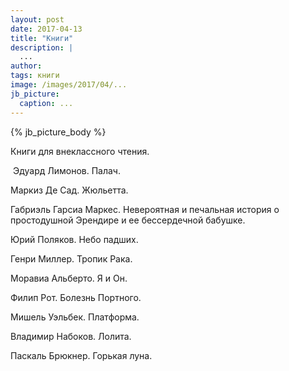 ```yaml
---
layout: post
date: 2017-04-13
title: "Книги"
description: |
  ...
author:
tags: книги
image: /images/2017/04/...
jb_picture:
  caption: ...
---
```


{% jb_picture_body %}

Книги для внеклассного чтения.

<!--more-->

 Эдуард Лимонов.
Палач.

Маркиз Де Сад.
Жюльетта.

Габриэль Гарсиа Маркес.
Невероятная и печальная история о простодушной Эрендире и ее бессердечной бабушке.

Юрий Поляков.
Небо падших.

Генри Миллер.
Тропик Рака.

Моравиа Альберто.
Я и Он.

Филип Рот.
Болезнь Портного.

Мишель Уэльбек.
Платформа.

Владимир Набоков.
Лолита.

Паскаль Брюкнер.
Горькая луна.

